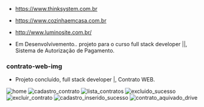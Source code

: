 
- https://www.thinksystem.com.br
- https://www.cozinhaemcasa.com.br
- http://www.luminosite.com.br/

- Em Desenvolvivemento.. projeto para o curso full stack developer ||, Sistema de Autorização de Pagamento.


### contrato-web-img

- Projeto concluído, full stack developer |, Contrato WEB.

![home](https://user-images.githubusercontent.com/37249144/46531330-31607780-c873-11e8-8307-3f4ccfa73f25.png)
![cadastro_contrato](https://user-images.githubusercontent.com/37249144/46531333-31f90e00-c873-11e8-8332-37c702a6423a.png)
![lista_contratos](https://user-images.githubusercontent.com/37249144/46531332-31f90e00-c873-11e8-98ee-014c8f538e4f.png)
![excluido_sucesso](https://user-images.githubusercontent.com/37249144/46531328-30c7e100-c873-11e8-9dfd-b4431fdabd7b.png)
![excluir_contrato](https://user-images.githubusercontent.com/37249144/46531329-31607780-c873-11e8-8832-ccf7d09f1fed.png)
![cadastro_inserido_sucesso](https://user-images.githubusercontent.com/37249144/46531335-3291a480-c873-11e8-9edf-96bcee6606b4.png)
![contrato_aquivado_drive](https://user-images.githubusercontent.com/37249144/46531327-302f4a80-c873-11e8-8361-d17747f7f0ed.png)
